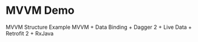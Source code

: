 # MVVM Demo
MVVM Structure Example
MVVM + Data Binding + Dagger 2 + Live Data + Retrofit 2 + RxJava
